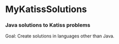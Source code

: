 # MyKatissSolutions  

### Java solutions to Katiss problems  
Goal: Create solutions in languages other than Java.
